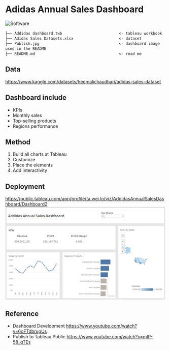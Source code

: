 # Adidas Annual Sales Dashboard
![Software](https://img.shields.io/badge/%20Tableau-FFFFFF?style=for-the-badge&logo=Tableau&logoColor=0077B5)

 
```
├── Addidas dashboard.twb                         <- tableau workbook
├── Adidas Sales Datasets.xlsx                    <- dataset
├── Publish.jpg                                   <- dashboard image used in the README      
├── README.md                                     <- read me
```
## Data 
https://www.kaggle.com/datasets/heemalichaudhari/adidas-sales-dataset

## Dashboard include
* KPIs
* Monthly sales
* Top-selling products
* Regions performance

## Method
1. Build all charts at Tableau
2. Customize
3. Place the elements
4. Add interactivity

## Deployment
https://public.tableau.com/app/profile/ta.wei.lo/viz/AddidasAnnualSalesDashboard/Dashboard2
 <img src="https://github.com/Taweilo/Adidas_Sales_Dashbaord/blob/main/Publish.jpg" width="1100">

## Reference
* Dashboard Development https://www.youtube.com/watch?v=6oFTdbrugUs
* Publish to Tableau Public https://www.youtube.com/watch?v=mIP-58_qTEs

